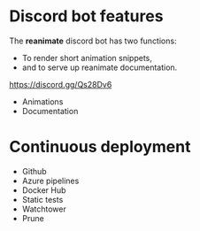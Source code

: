 # Discord bot features

The **reanimate** discord bot has two functions:
 * To render short animation snippets,
 * and to serve up reanimate documentation.




https://discord.gg/Qs28Dv6

* Animations
* Documentation

# Continuous deployment

* Github
* Azure pipelines
* Docker Hub
* Static tests
* Watchtower
* Prune
